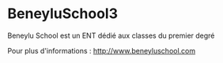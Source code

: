 BeneyluSchool3
==============

Beneylu School est un ENT dédié aux classes du premier degré

Pour plus d'informations : http://www.beneyluschool.com